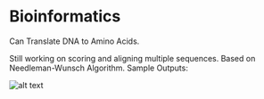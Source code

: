 Bioinformatics
==============

Can Translate DNA to Amino Acids.

Still working on scoring and aligning multiple sequences. 
Based on Needleman-Wunsch Algorithm.
Sample Outputs:

![alt text](https://github.com/xHeliotrope/Bioinformatics/tree/master/src/main/java/resources/sample.png "Sample One")
